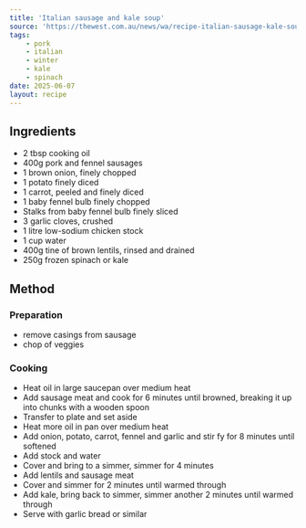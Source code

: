 ```yaml
---
title: 'Italian sausage and kale soup'
source: 'https://thewest.com.au/news/wa/recipe-italian-sausage-kale-soup-ng-ya-286622'
tags:
    - pork 
    - italian
    - winter
    - kale
    - spinach 
date: 2025-06-07
layout: recipe
---
```

## Ingredients
- 2 tbsp cooking oil
- 400g pork and fennel sausages
- 1 brown onion, finely chopped
- 1 potato finely diced
- 1 carrot, peeled and finely diced
- 1 baby fennel bulb finely chopped
- Stalks from baby fennel bulb finely sliced
- 3 garlic cloves, crushed
- 1 litre low-sodium chicken stock
- 1 cup water
- 400g tine of brown lentils, rinsed and drained
- 250g frozen spinach or kale

## Method

### Preparation
- remove casings from sausage
- chop of veggies

### Cooking
- Heat oil in large saucepan over medium heat
- Add sausage meat and cook for 6 minutes until browned, breaking it up into chunks with a wooden spoon
- Transfer to plate and set aside
- Heat more oil in pan over medium heat
- Add onion, potato, carrot, fennel and garlic and stir fy for 8 minutes until softened
- Add stock and water
- Cover and bring to a simmer, simmer for 4 minutes
- Add lentils and sausage meat
- Cover and simmer for 2 minutes until warmed through
- Add kale, bring back to simmer, simmer another 2 minutes until warmed through
- Serve with garlic bread or similar